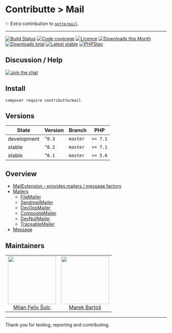 # Contributte > Mail

:sparkles: Extra contribution to [`nette/mail`](https://github.com/nette/mail).

-----

[![Build Status](https://img.shields.io/travis/contributte/mail.svg?style=flat-square)](https://travis-ci.org/contributte/mail)
[![Code coverage](https://img.shields.io/coveralls/contributte/mail.svg?style=flat-square)](https://coveralls.io/r/contributte/mail)
[![Licence](https://img.shields.io/packagist/l/contributte/mail.svg?style=flat-square)](https://packagist.org/packages/contributte/mail)
[![Downloads this Month](https://img.shields.io/packagist/dm/contributte/mail.svg?style=flat-square)](https://packagist.org/packages/contributte/mail)
[![Downloads total](https://img.shields.io/packagist/dt/contributte/mail.svg?style=flat-square)](https://packagist.org/packages/contributte/mail)
[![Latest stable](https://img.shields.io/packagist/v/contributte/mail.svg?style=flat-square)](https://packagist.org/packages/contributte/mail)
[![PHPStan](https://img.shields.io/badge/PHPStan-enabled-brightgreen.svg?style=flat)](https://github.com/phpstan/phpstan)

## Discussion / Help

[![Join the chat](https://img.shields.io/gitter/room/contributte/contributte.svg?style=flat-square)](http://bit.ly/ctteg)

## Install

```
composer require contributte/mail
```

## Versions

| State       | Version     | Branch   | PHP      |
|-------------|-------------|----------|----------|
| development | `^0.3`      | `master` | `>= 7.1` |
| stable      | `^0.2`      | `master` | `>= 7.1` |
| stable      | `^0.1`      | `master` | `>= 5.6` |

## Overview

- [MailExtension - provides mailers / message factory](/.docs/#mailextension)
- [Mailers](/.docs/#mailers)
    - [FileMailer](/.docs/#filemailer)
    - [SendmailMailer](/.docs/#sendmailmailer)
    - [DevOpsMailer](/.docs/#devopsmailer)
    - [CompositeMailer](/.docs/#compositemailer)
    - [DevNullMailer](/.docs/#devnullmailer)
    - [TraceableMailer](/.docs/#traceablemailer)
- [Message](/.docs/#message)

## Maintainers

<table>
  <tbody>
    <tr>
      <td align="center">
        <a href="https://github.com/f3l1x">
            <img width="150" height="150" src="https://avatars2.githubusercontent.com/u/538058?v=3&s=150">
        </a>
        </br>
        <a href="https://github.com/f3l1x">Milan Felix Šulc</a>
      </td>
      <td align="center">
        <a href="https://github.com/mabar">
            <img width="150" height="150" src="https://avatars0.githubusercontent.com/u/20974277?s=150&v=4">
        </a>
        </br>
        <a href="https://github.com/mabar">Marek Bartoš</a>
      </td>
    </tr>
  </tbody>
</table>

-------

Thank you for testing, reporting and contributing.
